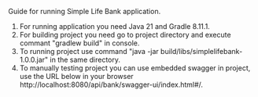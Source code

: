 Guide for running Simple Life Bank application.
1. For running application you need Java 21 and Gradle 8.11.1.
2. For building project you need go to project directory and execute commant "gradlew build" in console.
3. To running project use command "java -jar build/libs/simplelifebank-1.0.0.jar" in the same directory.
4. To manually testing project you can use embedded swagger in project, use the URL below in your browser
http://localhost:8080/api/bank/swagger-ui/index.html#/.